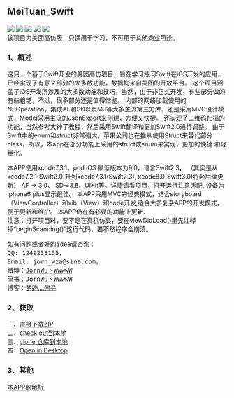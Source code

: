 ## MeiTuan_Swift
![](https://img.shields.io/badge/Language-Swift3.0.x-orange.svg)
![](https://img.shields.io/badge/Platform-iOS9.3.x-green.svg)
![](https://img.shields.io/badge/Xcode-7.3.x-red.svg)
[![](https://img.shields.io/badge/License-MIT-000000.svg)](https://raw.githubusercontent.com/chenliming777/MeiTuan_Swift/master/LICENSE)
[![](https://img.shields.io/badge/Download-master-blue.svg)](https://github.com/JornWu/MeiTuan_Swift/archive/master.zip)
<br />
该项目为美团高仿版，只适用于学习，不可用于其他商业用途。

### 1、概述
这只一个基于Swift开发的美团高仿项目，旨在学习练习Swift在iOS开发的应用，已经实现了有意义部分的大多数功能，数据均来自美团的开放平台。
这个项目涵盖了iOS开发所涉及的大多数功能和技巧，当然，由于非正式开发，有些部分做的有些粗糙，不过，很多部分还是值得借鉴。
内部的网络加载使用的NSOperation，集成AF和SD以及MJ等大多主流第三方库，还是采用MVC设计模式，Model采用主流的JsonExport来创建，方便又快捷。
还实现了二维码扫描的功能，当然参考大神了教程，然后采用Swift翻译和更加Swift2.0进行调整。
由于Swift中的enum和struct非常强大，苹果公司也在推从使用Struct来替代部分class，所以，本app在部分功能上采用的struct或enum来实现，更加的快捷
和轻量化。 <br />

本APP使用xcode7.3.1，pod iOS 最低版本为9.0，语言Swift2.3。
（其实是从xcode7.2.1(Swift2.0)升到xcode7.3.1(Swift2.3), xcode8.0(Swift3.0)将会后续更新）
AF -> 3.0、 SD->3.8、UIKit等。详情请看项目，打开运行注意适配, 设备为iphone6 plus显示最佳。
本APP采用MVC的经典模式，结合storyboard（ViewController）和xib（View）和code开发,适合大多复杂APP的开发模式，便于更新和维护。
本APP仍在有必要的功能上更新. <br />
注意：打开项目时，要不是在真机仿真，要在viewDidLoad()里先注释掉“beginScanning()”这行代码，要不然程序会崩溃。

<pre>
如有问题或者好的idea请咨询：
QQ: 1249233155，
Email: jorn_wza@sina.com， 
微博：<a href="https://weibo.com/u/5077687473">JornWu丶WwwwW</a>
简书：<a href="https://www.jianshu.com/u/c718dbf8e4d0">JornWu丶WwwwW</a>
博客：<a href="https://blog.sina.com.cn/u/5077687473">梦迹灬何寻</a>
</pre>

### 2、获取
一、<a href="https://github.com/JornWu/MeiTuan_Swift/archive/master.zip">直接下载ZIP</a> <br />
二、<a href="https://github.com/JornWu/MeiTuan_Swift.git">check out到本地</a> <br />
三、<a href="https://github.com/JornWu/MeiTuan_Swift.git">clone 仓库到本地</a> <br />
四、<a href="github-mac://openRepo/https://github.com/JornWu/MeiTuan_Swift">Open in Desktop</a> <br />

### 3、其他
[本APP的解析](http://blog.sina.com.cn/u/5077687473)  <br />
